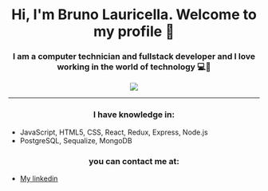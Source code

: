 <h1 align="center"> Hi, I'm Bruno Lauricella. Welcome to my profile 👋 </h1> 


<h3 align="center">I am a computer technician and fullstack developer and I love working in the world of technology 💻🧡 </h3> 

<div align="center"><img src="https://user-images.githubusercontent.com/102839392/189949835-466751f7-7893-4353-8aca-f5bf0248d651.png" align="center"></img></div>
<hr></hr>
<h3 align="center">I have knowledge in:</h3> 
<ul style= "text-decoration:none;">
  <li>JavaScript, HTML5, CSS, React, Redux, Express, Node.js</li>
  <li>PostgreSQL, Sequalize, MongoDB</li>
</ul>

<h3 align="center">you can contact me at:</h3> 
<ul>
  <li><a href="www.linkedin.com/in/bruno-mateo-lauricella">My linkedin</a></li>
</ul>
<!--
**BruLau/BruLau** is a ✨ _special_ ✨ repository because its `README.md` (this file) appears on your GitHub profile.

Here are some ideas to get you started:

- 🔭 I’m currently working on ...
- 🌱 I’m currently learning ...
- 👯 I’m looking to collaborate on ...
- 🤔 I’m looking for help with ...
- 💬 Ask me about ...
- 📫 How to reach me: ...
- 😄 Pronouns: ...
- ⚡ Fun fact: ...
-->
